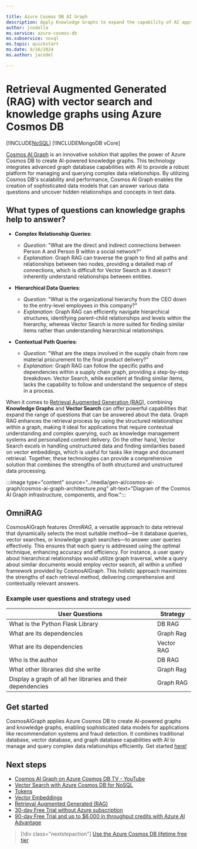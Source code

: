 ```yaml
---

title: Azure Cosmos DB AI Graph
description: Apply Knowledge Graphs to expand the capability of AI apps.
author: jcodella
ms.service: azure-cosmos-db
ms.subservice: nosql
ms.topic: quickstart
ms.date: 9/16/2024
ms.author: jacodel

---
```


# Retrieval Augmented Generated (RAG) with vector search and knowledge graphs using Azure Cosmos DB

[!INCLUDE[NoSQL](../includes/appliesto-nosql.md)]
[!INCLUDEMongoDB vCore]

[Cosmos AI Graph](https://aka.ms/cosmosaigraph) is an innovative solution that applies the power of Azure Cosmos DB to create AI-powered knowledge graphs. This technology integrates advanced graph database capabilities with AI to provide a robust platform for managing and querying complex data relationships. By utilizing Cosmos DB's scalability and performance, Cosmos AI Graph enables the creation of sophisticated data models that can answer various data questions and uncover hidden relationships and concepts in text data.

## What types of questions can knowledge graphs help to answer?

- **Complex Relationship Queries**: 
   - *Question*: "What are the direct and indirect connections between Person A and Person B within a social network?"
   - *Explanation*: Graph RAG can traverse the graph to find all paths and relationships between two nodes, providing a detailed map of connections, which is difficult for Vector Search as it doesn't inherently understand relationships between entities.

- **Hierarchical Data Queries**:
   - *Question*: "What is the organizational hierarchy from the CEO down to the entry-level employees in this company?"
   - *Explanation*: Graph RAG can efficiently navigate hierarchical structures, identifying parent-child relationships and levels within the hierarchy, whereas Vector Search is more suited for finding similar items rather than understanding hierarchical relationships.

- **Contextual Path Queries**:
   - *Question*: "What are the steps involved in the supply chain from raw material procurement to the final product delivery?"
   - *Explanation*: Graph RAG can follow the specific paths and dependencies within a supply chain graph, providing a step-by-step breakdown. Vector Search, while excellent at finding similar items, lacks the capability to follow and understand the sequence of steps in a process.


When it comes to [Retrieval Augmented Generation (RAG)](rag.md), combining **Knowledge Graphs** and **Vector Search** can offer powerful capabilities that expand the range of questions that can be answered about the data. Graph RAG enhances the retrieval process by using the structured relationships within a graph, making it ideal for applications that require contextual understanding and complex querying, such as knowledge management systems and personalized content delivery. On the other hand, Vector Search excels in handling unstructured data and finding similarities based on vector embeddings, which is useful for tasks like image and document retrieval. Together, these technologies can provide a comprehensive solution that combines the strengths of both structured and unstructured data processing.


:::image type="content" source="../media/gen-ai/cosmos-ai-graph/cosmos-ai-graph-architecture.png" alt-text="Diagram of the Cosmos AI Graph infrastructure, components, and flow.":::

## OmniRAG

CosmosAIGraph features *OmniRAG*, a versatile approach to data retrieval that dynamically selects the most suitable method—be it database queries, vector searches, or knowledge graph searches—to answer user queries effectively. This ensures that each query is addressed using the optimal technique, enhancing accuracy and efficiency. For instance, a user query about hierarchical relationships would utilize graph traversal, while a query about similar documents would employ vector search, all within a unified framework provided by CosmosAIGraph. This holistic approach maximizes the strengths of each retrieval method, delivering comprehensive and contextually relevant answers.

### Example user questions and strategy used

| User Questions    | Strategy       |
|----------------|----------------|
|What is the Python Flask Library | DB RAG |
| What are its dependencies  | Graph Rag |
| What are its dependencies | Vector RAG |
| Who is the author | DB RAG  |
| What other libraries did she write | Graph Rag |
| Display a graph of all her libraries and their dependencies | Graph RAG |


## Get started

CosmosAIGraph applies Azure Cosmos DB to create AI-powered graphs and knowledge graphs, enabling sophisticated data models for applications like recommendation systems and fraud detection. It combines traditional database, vector database, and graph database capabilities with AI to manage and query complex data relationships efficiently. Get started [here!](https://aka.ms/cosmosaigraph)

## Next steps
- [Cosmos AI Graph on Azure Cosmos DB TV - YouTube](https://www.youtube.com/watch?v=0alvRmEgIpQ)
- [Vector Search with Azure Cosmos DB for NoSQL](vector-search-overview.md)
- [Tokens](tokens.md)
- [Vector Embeddings](vector-embeddings.md)
- [Retrieval Augmented Generated (RAG)](rag.md)
- [30-day Free Trial without Azure subscription](https://azure.microsoft.com/try/cosmosdb/)
- [90-day Free Trial and up to $6,000 in throughput credits with Azure AI Advantage](../ai-advantage.md)

> [!div class="nextstepaction"]
> [Use the Azure Cosmos DB lifetime free tier](../free-tier.md)
